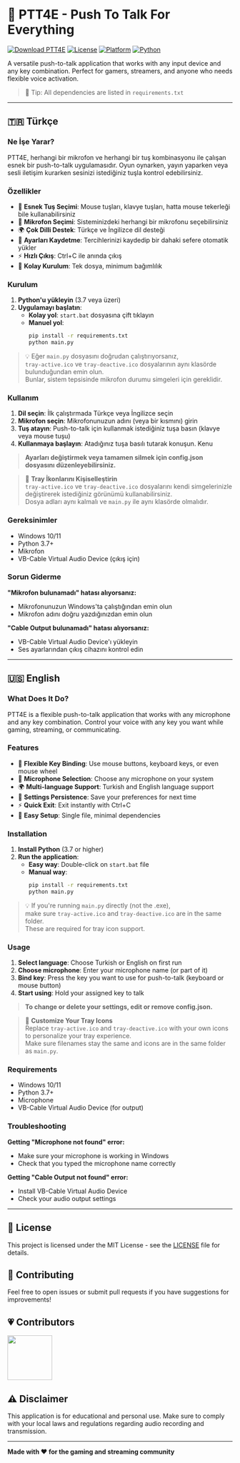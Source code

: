 # 🎤 PTT4E - Push To Talk For Everything

[![Download PTT4E](https://img.shields.io/static/v1?label=Download&message=PTT4E&color=blue)](https://github.com/r4isy/PTT4E/releases)
[![License](https://img.shields.io/badge/License-MIT-green.svg)](LICENSE)
[![Platform](https://img.shields.io/badge/Platform-Windows-lightgrey.svg)](https://www.microsoft.com/windows)
[![Python](https://img.shields.io/badge/Python-3.7+-blue.svg)](https://www.python.org/downloads/)


A versatile push-to-talk application that works with any input device and any key combination. Perfect for gamers, streamers, and anyone who needs flexible voice activation.

> 📝 Tip: All dependencies are listed in `requirements.txt`


---

## 🇹🇷 Türkçe

### Ne İşe Yarar?

PTT4E, herhangi bir mikrofon ve herhangi bir tuş kombinasyonu ile çalışan esnek bir push-to-talk uygulamasıdır. Oyun oynarken, yayın yaparken veya sesli iletişim kurarken sesinizi istediğiniz tuşla kontrol edebilirsiniz.


### Özellikler

- 🎯 **Esnek Tuş Seçimi**: Mouse tuşları, klavye tuşları, hatta mouse tekerleği bile kullanabilirsiniz
- 🎤 **Mikrofon Seçimi**: Sisteminizdeki herhangi bir mikrofonu seçebilirsiniz
- 🌍 **Çok Dilli Destek**: Türkçe ve İngilizce dil desteği
- 💾 **Ayarları Kaydetme**: Tercihlerinizi kaydedip bir dahaki sefere otomatik yükler
- ⚡ **Hızlı Çıkış**: Ctrl+C ile anında çıkış
- 🔧 **Kolay Kurulum**: Tek dosya, minimum bağımlılık

### Kurulum

1. **Python'u yükleyin** (3.7 veya üzeri)
2. **Uygulamayı başlatın**:
   - **Kolay yol**: `start.bat` dosyasına çift tıklayın
   - **Manuel yol**:
     ```bash
     pip install -r requirements.txt
     python main.py
     ```

> 💡 Eğer `main.py` dosyasını doğrudan çalıştırıyorsanız,  
> `tray-active.ico` ve `tray-deactive.ico` dosyalarının aynı klasörde bulunduğundan emin olun.  
> Bunlar, sistem tepsisinde mikrofon durumu simgeleri için gereklidir.


### Kullanım

1. **Dil seçin**: İlk çalıştırmada Türkçe veya İngilizce seçin
2. **Mikrofon seçin**: Mikrofonunuzun adını (veya bir kısmını) girin
3. **Tuş atayın**: Push-to-talk için kullanmak istediğiniz tuşa basın (klavye veya mouse tuşu)
4. **Kullanmaya başlayın**: Atadığınız tuşa basılı tutarak konuşun. Kenu

> **Ayarları değiştirmek veya tamamen silmek için config.json dosyasını düzenleyebilirsiniz.**

> 🎨 **Tray İkonlarını Kişiselleştirin**  
> `tray-active.ico` ve `tray-deactive.ico` dosyalarını kendi simgelerinizle değiştirerek istediğiniz görünümü kullanabilirsiniz.  
> Dosya adları aynı kalmalı ve `main.py` ile aynı klasörde olmalıdır.

### Gereksinimler

- Windows 10/11
- Python 3.7+
- Mikrofon
- VB-Cable Virtual Audio Device (çıkış için)

### Sorun Giderme

**"Mikrofon bulunamadı" hatası alıyorsanız:**
- Mikrofonunuzun Windows'ta çalıştığından emin olun
- Mikrofon adını doğru yazdığınızdan emin olun

**"Cable Output bulunamadı" hatası alıyorsanız:**
- VB-Cable Virtual Audio Device'ı yükleyin
- Ses ayarlarından çıkış cihazını kontrol edin

---

## 🇺🇸 English

### What Does It Do?

PTT4E is a flexible push-to-talk application that works with any microphone and any key combination. Control your voice with any key you want while gaming, streaming, or communicating.


### Features

- 🎯 **Flexible Key Binding**: Use mouse buttons, keyboard keys, or even mouse wheel
- 🎤 **Microphone Selection**: Choose any microphone on your system
- 🌍 **Multi-language Support**: Turkish and English language support
- 💾 **Settings Persistence**: Save your preferences for next time
- ⚡ **Quick Exit**: Exit instantly with Ctrl+C
- 🔧 **Easy Setup**: Single file, minimal dependencies

### Installation

1. **Install Python** (3.7 or higher)
2. **Run the application**:
   - **Easy way**: Double-click on `start.bat` file
   - **Manual way**: 
     ```bash
     pip install -r requirements.txt
     python main.py
     ```

> 💡 If you're running `main.py` directly (not the .exe),  
> make sure `tray-active.ico` and `tray-deactive.ico` are in the same folder.  
> These are required for tray icon support.


### Usage

1. **Select language**: Choose Turkish or English on first run
2. **Choose microphone**: Enter your microphone name (or part of it)
3. **Bind key**: Press the key you want to use for push-to-talk (keyboard or mouse button)
4. **Start using**: Hold your assigned key to talk

> **To change or delete your settings, edit or remove config.json.**

> 🎨 **Customize Your Tray Icons**  
> Replace `tray-active.ico` and `tray-deactive.ico` with your own icons to personalize your tray experience.  
> Make sure filenames stay the same and icons are in the same folder as `main.py`.

### Requirements

- Windows 10/11
- Python 3.7+
- Microphone
- VB-Cable Virtual Audio Device (for output)

### Troubleshooting

**Getting "Microphone not found" error:**
- Make sure your microphone is working in Windows
- Check that you typed the microphone name correctly

**Getting "Cable Output not found" error:**
- Install VB-Cable Virtual Audio Device
- Check your audio output settings

---

## 📝 License

This project is licensed under the MIT License - see the [LICENSE](LICENSE) file for details.

## 🤝 Contributing

Feel free to open issues or submit pull requests if you have suggestions for improvements!

## 💗 Contributors

<a href="https://github.com/sansrough">
  <img src="https://github.com/sansrough.png" width="100" />
</a>

## ⚠️ Disclaimer

This application is for educational and personal use. Make sure to comply with your local laws and regulations regarding audio recording and transmission.

---

**Made with ❤️ for the gaming and streaming community** 
